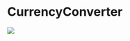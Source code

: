 # CurrencyConverter

![](https://github.com/Go0osee/CurrencyConverter/blob/master/CurrencyConverter.gif)

